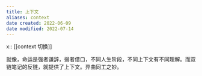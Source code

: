 ```yaml
---
title: 上下文
aliases: context
date created: 2022-06-09
date modified: 2022-07-14
---
```


x:: [[context 切换]]

就像，命运是强者谦辞，弱者借口，不同人生阶段，不同上下文有不同理解。而双链笔记的反链，就提供了上下文。异曲同工之妙。
